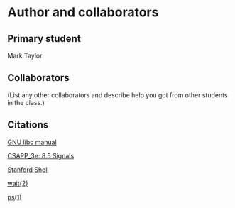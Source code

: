 Author and collaborators
========================

Primary student
---------------
Mark Taylor


Collaborators
-------------
(List any other collaborators and describe help you got from other students
in the class.)


Citations
---------
[GNU libc manual](https://www.gnu.org/software/libc/manual/html_node/Implementing-a-Shell.html)

[CSAPP\_3e: 8.5 Signals](https://csapp.cs.cmu.edu/)

[Stanford Shell](https://web.stanford.edu/class/cs110/summer-2021/assignments/assign4-stanford-shell/)

[wait(2)](https://man7.org/linux/man-pages/man2/wait.2.html)

[ps(1)](https://man7.org/linux/man-pages/man1/ps.1.html)

